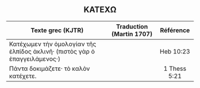 <h2 align="center">ΚΑΤΕΧΩ</h2>

|Texte grec (KJTR)|Traduction (Martin 1707)|Référence|
|-----|-----|:---:
Κατέχωμεν τὴν ὁμολογίαν τῆς ἐλπίδος ἀκλινῆ· (πιστὸς γὰρ ὁ ἐπαγγειλάμενος·)||Heb 10:23|
Πάντα δοκιμάζετε· τὸ καλὸν κατέχετε.||1 Thess 5:21|
